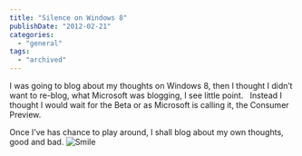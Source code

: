 ```yaml
---
title: "Silence on Windows 8"
publishDate: "2012-02-21"
categories: 
  - "general"
tags:
  - "archived"
---
```


I was going to blog about my thoughts on Windows 8, then I thought I didn’t want to re-blog, what Microsoft was blogging, I see little point.   Instead I thought I would wait for the Beta or as Microsoft is calling it, the Consumer Preview. 

Once I’ve has chance to play around, I shall blog about my own thoughts, good and bad. ![Smile](https://ramblinggeek.co.uk/wp-content/uploads/2012/02/wlEmoticon-smile.png)
